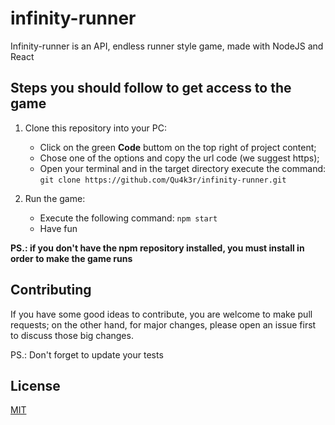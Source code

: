 # infinity-runner

Infinity-runner is an API, endless runner style game, made with NodeJS and React

## Steps you should follow to get access to the game

1. Clone this repository into your PC:
    * Click on the green **Code**  buttom on the top right of project content;
    * Chose one of the options and copy the url code (we suggest https);
    * Open your terminal and in the target directory execute the command: `git clone https://github.com/Qu4k3r/infinity-runner.git`

2. Run the game:
    * Execute the following command: `npm start`
    * Have fun

**PS.: if you don't have the npm repository installed, you must install in order to make the game runs**

## Contributing
If you have some good ideas to contribute, you are welcome to make pull requests;
on the other hand, for major changes, please open an issue first to discuss those big changes.

PS.: Don't forget to update your tests

## License
[MIT](https://choosealicense.com/licenses/mit/)
